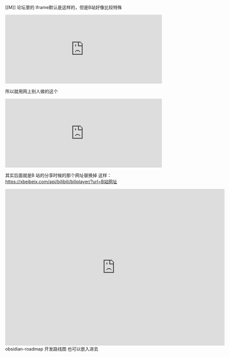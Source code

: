 [[M]]
论坛里的 iframe默认是这样的，但是B站好像比较特殊
<iframe src="https://xxxxxxx.html" frameBorder="0" width="500" height="220"></iframe>

所以就用网上别人做的这个
<iframe src="https://xbeibeix.com/api/bilibili/biliplayer/?url=https://www.bilibili.com/video/BV1iT4y1w7AT/" frameBorder="0" width="500" height="220"></iframe>

其实后面就是B 站的分享时候的那个网址替换掉 这样： https://xbeibeix.com/api/bilibili/biliplayer/?url=B站网址

<iframe src="https://trello.com/b/Psqfqp7I.html" frameBorder="0" width="700" height="500"></iframe>
obsidian-roadmap 开发路线图 也可以嵌入进去